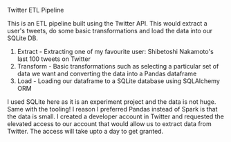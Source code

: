 
Twitter ETL Pipeline

This is an ETL pipeline built using the Twitter API. This would extract a user's tweets, do some basic transformations and load the data into our SQLite DB.

1. Extract - Extracting one of my favourite user: Shibetoshi Nakamoto's last 100 tweets on Twitter
2. Transform - Basic transformations such as selecting a particular set of data we want and converting the data into a Pandas dataframe
3. Load - Loading our dataframe to a SQLite database using SQLAlchemy ORM


I used SQLite here as it is an experiment project and the data is not huge. Same with the tooling! I reason I preferred Pandas instead of Spark is that the data is small.
I created a developer account in Twitter and requested the elevated access to our account that would allow us to extract data from Twitter. The access will take upto a day to get granted.
